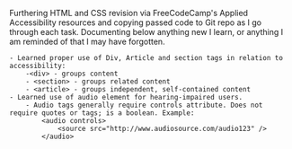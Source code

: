 Furthering HTML and CSS revision via FreeCodeCamp's Applied Accessibility resources and copying passed code to Git repo as I go through each task. Documenting below anything new I learn, or anything I am reminded of that I may have forgotten.

    - Learned proper use of Div, Article and section tags in relation to accessibility:
        -<div> - groups content
        - <section> - groups related content
        - <article> - groups independent, self-contained content
    - Learned use of audio element for hearing-impaired users.
        - Audio tags generally require controls attribute. Does not require quotes or tags; is a boolean. Example:
            <audio controls>
                <source src="http://www.audiosource.com/audio123" />
            </audio>